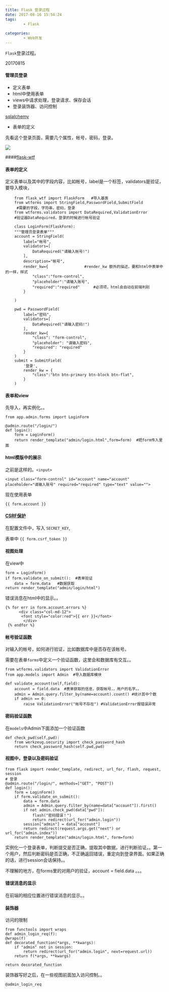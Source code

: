 ```yaml
---
title: Flask 登录过程
date: 2017-08-16 15:54:24
tags:
		- Flask
		 
categories:
		- Web开发
---
```


`Flask`登录过程。

<!-- more -->



20170815

#### 管理员登录

* 定义表单
* html中使用表单
* views中请求处理，登录请求、保存会话
* 登录装饰器、访问控制


[sqlalchemy](http://flask-sqlalchemy.pocoo.org/2.1/quickstart/)

- 表单的定义

先看这个登录页面，需要几个属性，帐号，密码，登录。

 ![](https://image-1258195556.cos.ap-shanghai.myqcloud.com/qiniu/17-8-15/12263936.jpg)


####[flask-wtf](https://flask-wtf.readthedocs.io/en/stable/)

#### 表单的定义

定义表单以及其中的字段内容，比如帐号，label是一个标签，validators是验证，要导入模块，

		from flask_wtf import FlaskForm   #导入基类
		from wtforms import StringField,PasswordField,SubmitField  
		 #需要的字段，字符串，密码，登录
		from wtforms.validators import DataRequired,ValidationError
		#验证器DataRequired，登录的时候进行帐号验证
	
		class LoginForm(FlaskForm):
	    """管理员登录表单"""
	    account = StringField(
	        label="帐号",
	        validators=[
	            DataRequired("请输入帐号!")
	        ],
	        description="帐号",
	        render_kw={                #render_kw 额外的描述，要和html中表单中的一样，样式
	            "class":"form-control",
	            "placeholder":"请输入账号",
	            "required":"required"      #必须项，html会自动在前端判别
	        }
	
	    )
	
		pwd = PasswordField(
	        label="密码",
	        validators=[
	            DataRequired("请输入密码!")
	        ],
	        render_kw={
	            "class": "form-control",
	            "placeholder": "请输入密码",
	            "required": "required"
	        }
	    )
	    submit = SubmitField(
	        '登录',
	        render_kw = {
	            "class":"btn btn-primary btn-block btn-flat",
	        }
	    )

#### 表单和view

先导入，再实例化。。

	from app.admin.forms import LoginForm
	
	@admin.route("/login/")
	def login():
		form = LoginForm()
		return render_template("admin/login.html",form=form)  #把form传入里面


#### html模版中的展示

之前是这样的。`<input>`

	<input class="form-control" id="account" name="account" placeholder="请输入账号" required="required" type="text" value="">

现在使用表单

	{{ form.account }}


#### [CSRF保护](http://www.pythondoc.com/flask-wtf/csrf.html)

在配置文件中，写入 `SECRET_KEY`,

表单中 `{{ form.csrf_token }}`

#### 视图处理

在view中
	
	form = LoginForm()
	if form.validate_on_submit():  #表单验证
		data = form.data   #数据获取
	return render_template("admin/login/html")


错误消息在html中的显示。。


	{% for err in form.account.errors %}
	      <div class="col-md-12">
	       <font style="color:red">{{ err }}</font>
	        </div>
	 {% endfor %}


#### 帐号验证函数

对输入的帐号，如何进行验证，比如数据库中是否存在该帐号。

需要在表单`forms`中定义一个验证函数，这里会和数据库有交互。。

	from wtforms.validators import ValidationError
	from app.models import Admin  #导入数据库模块

	def validate_account(self,field):
		account = field.data  #表单获取的信息，获取帐号，，用户的名字。。
		admin = Admin.query.filter_by(name=account).count() #统计其中个数
		if admin == 0:
			raise ValidationError("帐号不存在") #ValidationError报错误异常



#### 密码验证函数

在`models`中Admin下面添加一个验证函数

    def check_pwd(self,pwd):
        from werkzeug.security import check_password_hash
        return check_password_hash(self.pwd,pwd)


#### 视图中，登录以及密码验证

	from flask import render_template, redirect, url_for, flash, request, session
	# 登录
	@admin.route("/login/", methods=["GET", "POST"])
	def login():
	    form = LoginForm()
	    if form.validate_on_submit():
	        data = form.data
	        admin = Admin.query.filter_by(name=data["account"]).first()
	        if not admin.check_pwd(data["pwd"]):
	            flash("密码错误！")
	            return redirect(url_for("admin.login"))
	        session["admin"] = data["account"]
	        return redirect(request.args.get("next") or url_for("admin.index"))
	    return render_template("admin/login.html", form=form)


实例化一个登录表单，判断提交是否正确，提取其中数据，进行判断验证。。第一个用户，然后判断密码是否正确，不正确返回错误，重定向到登录界面。如果正确的话，进行session会话保持。。

不理解的地方，在forms里的对用户的验证，account = field.data 。。。

#### 错误消息的显示

在前端的相应位置进行错误消息的显示。。


#### 装饰器

访问的限制

	from functools import wraps
	def admin_login_req(f):
    @wraps(f)
    def decorated_function(*args, **kwargs):
        if "admin" not in session:
            return redirect(url_for("admin.login", next=request.url))
        return f(*args, **kwargs)

    return decorated_function


装饰器写好之后，在一些视图前面加入访问控制。。

	@admin_login_req



